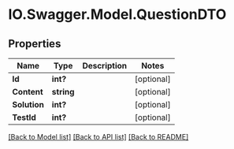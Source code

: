 # IO.Swagger.Model.QuestionDTO
## Properties

Name | Type | Description | Notes
------------ | ------------- | ------------- | -------------
**Id** | **int?** |  | [optional] 
**Content** | **string** |  | [optional] 
**Solution** | **int?** |  | [optional] 
**TestId** | **int?** |  | [optional] 

[[Back to Model list]](../README.md#documentation-for-models) [[Back to API list]](../README.md#documentation-for-api-endpoints) [[Back to README]](../README.md)


